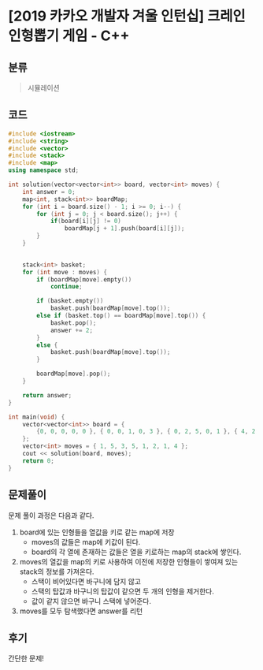 # [2019 카카오 개발자 겨울 인턴십] 크레인 인형뽑기 게임 - C++

## 분류
> 시뮬레이션

## 코드
```c++
#include <iostream>
#include <string>
#include <vector>
#include <stack>
#include <map>
using namespace std;

int solution(vector<vector<int>> board, vector<int> moves) {
    int answer = 0;
    map<int, stack<int>> boardMap;
    for (int i = board.size() - 1; i >= 0; i--) {
        for (int j = 0; j < board.size(); j++) {
            if(board[i][j] != 0)
                boardMap[j + 1].push(board[i][j]);
        }
    }

    
    stack<int> basket;
    for (int move : moves) {
        if (boardMap[move].empty())
            continue;

        if (basket.empty())
            basket.push(boardMap[move].top());
        else if (basket.top() == boardMap[move].top()) {
            basket.pop();
            answer += 2;
        }
        else {
            basket.push(boardMap[move].top());
        }

        boardMap[move].pop();
    }

    return answer;
}

int main(void) {
    vector<vector<int>> board = {
        {0, 0, 0, 0, 0 }, { 0, 0, 1, 0, 3 }, { 0, 2, 5, 0, 1 }, { 4, 2, 4, 4, 2 }, { 3, 5, 1, 3, 1 }
    };
    vector<int> moves = { 1, 5, 3, 5, 1, 2, 1, 4 };
    cout << solution(board, moves);
    return 0;
}
```

## 문제풀이
문제 풀이 과정은 다음과 같다.
1. board에 있는 인형들을 열값을 키로 같는 map에 저장
   - moves의 값들은 map에 키값이 된다.
   - board의 각 열에 존재하는 값들은 열을 키로하는 map의 stack에 쌓인다.
1. moves의 열값을 map의 키로 사용하여 이전에 저장한 인형들이 쌓여져 있는 stack의 정보를 가져온다.
   - 스택이 비어있다면 바구니에 담지 않고
   - 스택의 탑값과 바구니의 탑값이 같으면 두 개의 인형을 제거한다.
   - 값이 같지 않으면 바구니 스택에 넣어준다.
1. moves를 모두 탐색했다면 answer를 리턴

## 후기
간단한 문제!